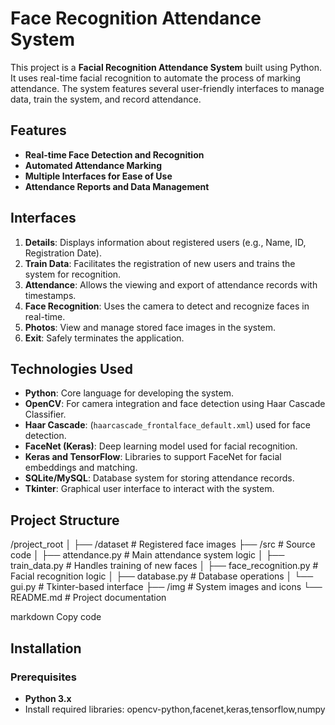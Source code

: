 # Face Recognition Attendance System

This project is a **Facial Recognition Attendance System** built using Python. It uses real-time facial recognition to automate the process of marking attendance. The system features several user-friendly interfaces to manage data, train the system, and record attendance.

## Features

- **Real-time Face Detection and Recognition**
- **Automated Attendance Marking**
- **Multiple Interfaces for Ease of Use**
- **Attendance Reports and Data Management**

## Interfaces

1. **Details**: Displays information about registered users (e.g., Name, ID, Registration Date).
2. **Train Data**: Facilitates the registration of new users and trains the system for recognition.
3. **Attendance**: Allows the viewing and export of attendance records with timestamps.
4. **Face Recognition**: Uses the camera to detect and recognize faces in real-time.
5. **Photos**: View and manage stored face images in the system.
6. **Exit**: Safely terminates the application.

## Technologies Used

- **Python**: Core language for developing the system.
- **OpenCV**: For camera integration and face detection using Haar Cascade Classifier.
- **Haar Cascade**: (`haarcascade_frontalface_default.xml`) used for face detection.
- **FaceNet (Keras)**: Deep learning model used for facial recognition.
- **Keras and TensorFlow**: Libraries to support FaceNet for facial embeddings and matching.
- **SQLite/MySQL**: Database system for storing attendance records.
- **Tkinter**: Graphical user interface to interact with the system.

## Project Structure

  /project_root │ ├── /dataset # Registered face images ├── /src # Source code │ ├── attendance.py # Main attendance system logic │ ├── train_data.py # Handles training of new faces │ ├── face_recognition.py # Facial recognition logic │ ├── database.py # Database operations │ └── gui.py # Tkinter-based interface ├── /img # System images and icons └── README.md # Project documentation

markdown
Copy code

## Installation

### Prerequisites

- **Python 3.x** 
- Install required libraries:
    opencv-python,facenet,keras,tensorflow,numpy
